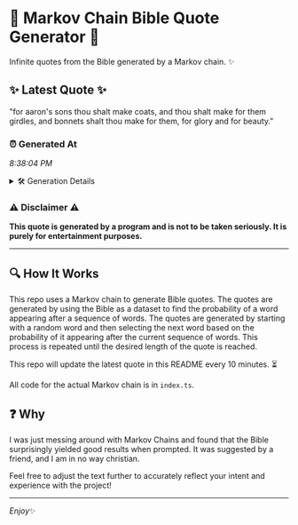 # 📖 Markov Chain Bible Quote Generator 📖

Infinite quotes from the Bible generated by a Markov chain. ✨

## ✨ Latest Quote ✨
"for aaron's sons thou shalt make coats, and thou shalt make for them girdles, and bonnets shalt thou make for them, for glory and for beauty."

### ⏰ Generated At
*8:38:04 PM*

<details>
    <summary>🛠️ Generation Details</summary>
    <p>
        <strong>🌱 Seed:</strong> for<br>
        <strong>🔄 Iterations:</strong> 25<br>
        <strong>📜 Context History:</strong><br>[ for ]: aaron's<br>[ for, aaron's ]: sons<br>[ for, aaron's, sons ]: thou<br>[ for, aaron's, sons, thou ]: shalt<br>[ for, aaron's, sons, thou, shalt ]: make<br>[ for, aaron's, sons, thou, shalt, make ]: coats,<br>[ aaron's, sons, thou, shalt, make, coats, ]: and<br>[ sons, thou, shalt, make, coats,, and ]: thou<br>[ thou, shalt, make, coats,, and, thou ]: shalt<br>[ shalt, make, coats,, and, thou, shalt ]: make<br>[ make, coats,, and, thou, shalt, make ]: for<br>[ coats,, and, thou, shalt, make, for ]: them<br>[ and, thou, shalt, make, for, them ]: girdles,<br>[ thou, shalt, make, for, them, girdles, ]: and<br>[ shalt, make, for, them, girdles,, and ]: bonnets<br>[ make, for, them, girdles,, and, bonnets ]: shalt<br>[ for, them, girdles,, and, bonnets, shalt ]: thou<br>[ them, girdles,, and, bonnets, shalt, thou ]: make<br>[ girdles,, and, bonnets, shalt, thou, make ]: for<br>[ and, bonnets, shalt, thou, make, for ]: them,<br>[ bonnets, shalt, thou, make, for, them, ]: for<br>[ shalt, thou, make, for, them,, for ]: glory<br>[ thou, make, for, them,, for, glory ]: and<br>[ make, for, them,, for, glory, and ]: for<br>[ for, them,, for, glory, and, for ]: beauty.<br>
    </p>
</details>

### ⚠️ Disclaimer ⚠️
**This quote is generated by a program and is not to be taken seriously. It is purely for entertainment purposes.**

---

## 🔍 How It Works

This repo uses a Markov chain to generate Bible quotes. The quotes are generated by using the Bible as a dataset to find the probability of a word appearing after a sequence of words. The quotes are generated by starting with a random word and then selecting the next word based on the probability of it appearing after the current sequence of words. This process is repeated until the desired length of the quote is reached.

This repo will update the latest quote in this README every 10 minutes. ⏳

All code for the actual Markov chain is in `index.ts`.

## ❓ Why

I was just messing around with Markov Chains and found that the Bible surprisingly yielded good results when prompted. 
It was suggested by a friend, and I am in no way christian.

Feel free to adjust the text further to accurately reflect your intent and experience with the project!

---

*Enjoy*✨
